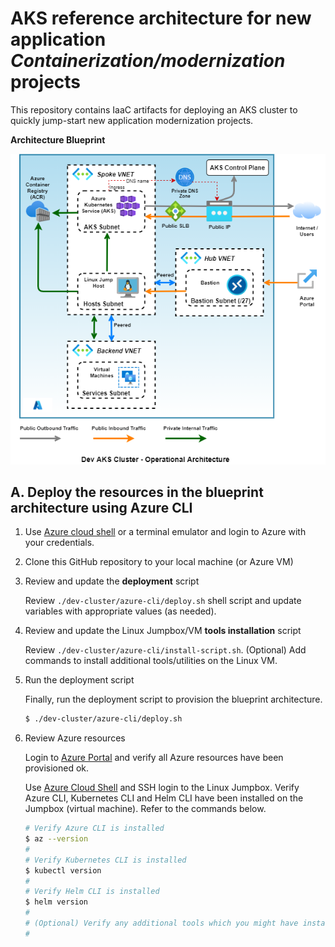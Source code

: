 #  AKS reference architecture for new application *Containerization/modernization* projects
This repository contains IaaC artifacts for deploying an AKS cluster to quickly jump-start new application modernization projects.

**Architecture Blueprint**

![alt tag](./images/dev-aks-cluster.PNG)

## A. Deploy the resources in the blueprint architecture using Azure CLI

1. Use [Azure cloud shell](https://shell.azure.com) or a terminal emulator and login to Azure with your credentials.

2. Clone this GitHub repository to your local machine (or Azure VM)

3. Review and update the **deployment** script

   Review `./dev-cluster/azure-cli/deploy.sh` shell script and update variables with appropriate values (as needed).

4. Review and update the Linux Jumpbox/VM **tools installation** script

   Review `./dev-cluster/azure-cli/install-script.sh`. (Optional) Add commands to install additional tools/utilities on the Linux VM.

4. Run the deployment script

   Finally, run the deployment script to provision the blueprint architecture.

   ```bash
   $ ./dev-cluster/azure-cli/deploy.sh
   ```

5. Review Azure resources

   Login to [Azure Portal](https://portal.azure.com) and verify all Azure resources have been provisioned ok.

   Use [Azure Cloud Shell](https://shell.azure.com) and SSH login to the Linux Jumpbox. Verify Azure CLI, Kubernetes CLI and Helm CLI have been installed on the Jumpbox (virtual machine).  Refer to the commands below.

   ```bash
   # Verify Azure CLI is installed
   $ az --version
   #
   # Verify Kubernetes CLI is installed
   $ kubectl version
   #
   # Verify Helm CLI is installed
   $ helm version
   #
   # (Optional) Verify any additional tools which you might have installed ...
   #
   ```

